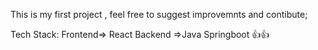 This is my first project , feel free to suggest improvemnts and contibute;

Tech Stack:
Frontend=> React
Backend =>Java Springboot
👍👍
